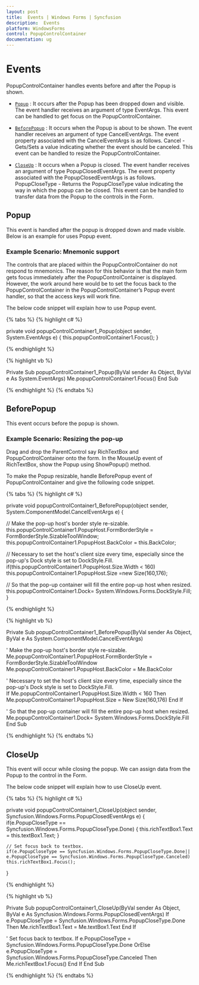 ```yaml
---
layout: post
title:  Events | Windows Forms | Syncfusion
description:  Events
platform: WindowsForms
control: PopupControlContainer
documentation: ug
---
```


# Events

PopupControlContainer handles events before and after the Popup is shown.

* [`Popup`](https://help.syncfusion.com/cr/windowsforms/Syncfusion.Shared.Base~Syncfusion.Windows.Forms.PopupControlContainer~Popup_EV.html) : It occurs after the Popup has been dropped down and visible. The event handler receives an argument of type EventArgs. This event can be handled to get focus on the PopupControlContainer.

* [`BeforePopup`](https://help.syncfusion.com/cr/windowsforms/Syncfusion.Shared.Base~Syncfusion.Windows.Forms.PopupControlContainer~BeforePopup_EV.html) : It occurs when the Popup is about to be shown. The event handler receives an argument of type CancelEventArgs. The event property associated with the CancelEventArgs is as follows. Cancel - Gets/Sets a value indicating whether the event should be canceled. This event can be handled to resize the PopupControlContainer.

* [`CloseUp`](https://help.syncfusion.com/cr/windowsforms/Syncfusion.Shared.Base~Syncfusion.Windows.Forms.PopupControlContainer~CloseUp_EV.html) : It occurs when a Popup is closed. The event handler receives an argument of type PopupClosedEventArgs. The event property associated with the PopupClosedEventArgs is as follows. PopupCloseType - Returns the PopupCloseType value indicating the way in which the popup can be closed. This event can be handled to transfer data from the Popup to the controls in the Form.

## Popup

This event is handled after the popup is dropped down and made visible. Below is an example for uses Popup event.

### Example Scenario: Mnemonic support

The controls that are placed within the PopupControlContainer do not respond to mnemonics. The reason for this behavior is that the main form gets focus immediately after the PopupControlContainer is displayed. However, the work around here would be to set the focus back to the PopupControlContainer in the PopupControlContainer’s Popup event handler, so that the access keys will work fine.

The below code snippet will explain how to use Popup event.

{% tabs %}
{% highlight c# %}

private void popupControlContainer1_Popup(object sender, System.EventArgs e) 
{ 
    this.popupControlContainer1.Focus(); 
}

{% endhighlight %}

{% highlight vb %}

Private Sub popupControlContainer1_Popup(ByVal sender As Object, ByVal e As System.EventArgs)
	Me.popupControlContainer1.Focus()
End Sub

{% endhighlight %}
{% endtabs %}


## BeforePopup 

This event occurs before the popup is shown.

### Example Scenario: Resizing the pop-up

Drag and drop the ParentControl say RichTextBox and PopupControlContainer onto the form. In the MouseUp event of RichTextBox, show the Popup using ShowPopup() method.

To make the Popup resizable, handle BeforePopup event of PopupControlContainer and give the following code snippet.

{% tabs %}
{% highlight c# %}

private void popupControlContainer1_BeforePopup(object sender, System.ComponentModel.CancelEventArgs e)
{

// Make the pop-up host's border style re-sizable. 
    this.popupControlContainer1.PopupHost.FormBorderStyle = FormBorderStyle.SizableToolWindow; 
    this.popupControlContainer1.PopupHost.BackColor = this.BackColor;  

// Necessary to set the host's client size every time, especially since the pop-up's Dock style is set to DockStyle.Fill.  
    if(this.popupControlContainer1.PopupHost.Size.Width < 160)    
    this.popupControlContainer1.PopupHost.Size =new Size(160,176); 

// So that the pop-up container will fill the entire pop-up host when resized.  
    this.popupControlContainer1.Dock= System.Windows.Forms.DockStyle.Fill;
}

{% endhighlight %}

{% highlight vb %}

Private Sub popupControlContainer1_BeforePopup(ByVal sender As Object, ByVal e As System.ComponentModel.CancelEventArgs)

' Make the pop-up host's border style re-sizable. 
	Me.popupControlContainer1.PopupHost.FormBorderStyle = FormBorderStyle.SizableToolWindow
	Me.popupControlContainer1.PopupHost.BackColor = Me.BackColor

' Necessary to set the host's client size every time, especially since the pop-up's Dock style is set to DockStyle.Fill.  
	If Me.popupControlContainer1.PopupHost.Size.Width < 160 Then
	Me.popupControlContainer1.PopupHost.Size = New Size(160,176)
	End If

' So that the pop-up container will fill the entire pop-up host when resized.  
	Me.popupControlContainer1.Dock= System.Windows.Forms.DockStyle.Fill
End Sub

{% endhighlight %}
{% endtabs %}


## CloseUp 

This event will occur while closing the popup. We can assign data from the Popup to the control in the Form. 

The below code snippet will explain how to use CloseUp event.

{% tabs %}
{% highlight c# %}

private void popupControlContainer1_CloseUp(object sender, Syncfusion.Windows.Forms.PopupClosedEventArgs e)
{
	if(e.PopupCloseType == Syncfusion.Windows.Forms.PopupCloseType.Done)
	{
		this.richTextBox1.Text = this.textBox1.Text;
	}

    // Set focus back to textbox.
	if(e.PopupCloseType == Syncfusion.Windows.Forms.PopupCloseType.Done|| e.PopupCloseType == Syncfusion.Windows.Forms.PopupCloseType.Canceled)
	this.richTextBox1.Focus();
}

{% endhighlight %}

{% highlight vb %}

Private Sub popupControlContainer1_CloseUp(ByVal sender As Object, ByVal e As Syncfusion.Windows.Forms.PopupClosedEventArgs)
	If e.PopupCloseType = Syncfusion.Windows.Forms.PopupCloseType.Done Then
		Me.richTextBox1.Text = Me.textBox1.Text
	End If

' Set focus back to textbox.
	If e.PopupCloseType = Syncfusion.Windows.Forms.PopupCloseType.Done OrElse e.PopupCloseType = Syncfusion.Windows.Forms.PopupCloseType.Canceled Then
	Me.richTextBox1.Focus()
	End If
End Sub

{% endhighlight %}
{% endtabs %}

